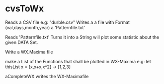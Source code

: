 # cvsToWx

Reads a CSV file e.g: "durble.csv"
Writes a a file with Format (val,days,month,year) a 'Patternfile.txt'

Reads 'Patternfile.txt'
Turns it into a String will plot some statistic about the given DATA Set.

Write a WX.Maxima file

make a List of the Functions that shall be plotted in WX-Maxima
e.g: let thisList x = [x,x+x,x^2]
     ->               [1,2,3]
 
 aCompleteWX writes the WX-Maximafile
